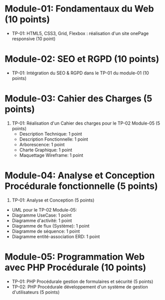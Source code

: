 # Module-01: Fondamentaux du Web (10 points)

- TP-01: HTML5, CSS3, Grid, Flexbox : réalisation d'un site onePage responsive (10 point)

# Module-02: SEO et RGPD (10 points)

- TP-01: Intégration du SEO & RGPD dans le TP-01 du module-01 (10 points)

# Module-03: Cahier des Charges (5 points)

1. TP-01: Réalisation d'un Cahier des charges pour le TP-02 Module-05 (5 points)
    - Description Technique: 1 point
    - Description Fonctionnelle: 1 point
    - Arborescence: 1 point
    - Charte Graphique: 1 point
    - Maquettage Wireframe: 1 point

# Module-04: Analyse et Conception Procédurale fonctionnelle (5 points)

1. TP-01: Analyse et Conception (5 points)
- UML pour le TP-02 Module-05:
- Diagramme UseCase: 1 point
- Diagramme d'activité: 1 point
- Diagramme de flux (Système): 1 point
- Diagramme de séquence: 1 point
- Diagramme entité-association ERD: 1 point

# Module-05: Programmation Web avec PHP Procédurale (10 points)

- TP-01: PHP Procédurale gestion de formulaires et sécurité (5 points)
- TP-02: PHP Procédurale développement d'un système de gestion d'utilisateurs (5 points)
